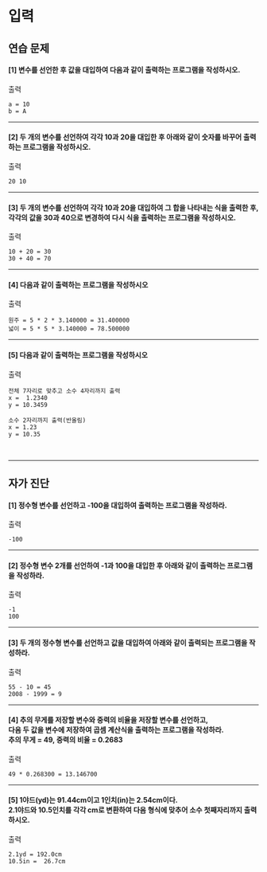 # 입력

## 연습 문제

#### [1] 변수를 선언한 후 값을 대입하여 다음과 같이 출력하는 프로그램을 작성하시오.

출력
```
a = 10
b = A
```
---
#### [2] 두 개의 변수를 선언하여 각각 10과 20을 대입한 후 아래와 같이 숫자를 바꾸어 출력하는 프로그램을 작성하시오.

출력
```
20 10
```
---
#### [3] 두 개의 변수를 선언하여 각각 10과 20을 대입하여 그 합을 나타내는 식을 출력한 후,<br>각각의 값을 30과 40으로 변경하여 다시 식을 출력하는 프로그램을 작성하시오. 

출력
```
10 + 20 = 30
30 + 40 = 70
```
---
#### [4] 다음과 같이 출력하는 프로그램을 작성하시오

출력
```
원주 = 5 * 2 * 3.140000 = 31.400000
넓이 = 5 * 5 * 3.140000 = 78.500000
```
---
#### [5] 다음과 같이 출력하는 프로그램을 작성하시오

출력
```
전체 7자리로 맞추고 소수 4자리까지 출력
x =  1.2340
y = 10.3459

소수 2자리까지 출력(반올림)
x = 1.23
y = 10.35
```

<br>

---
## 자가 진단

#### [1] 정수형 변수를 선언하고 -100을 대입하여 출력하는 프로그램을 작성하라.

출력
```
-100
```
---
#### [2] 정수형 변수 2개를 선언하여 -1과 100을 대입한 후 아래와 같이 출력하는 프로그램을 작성하라.

출력
```
-1
100
```
---
#### [3] 두 개의 정수형 변수를 선언하고 값을 대입하여 아래와 같이 출력되는 프로그램을 작성하라.

출력
```
55 - 10 = 45
2008 - 1999 = 9
```
---
#### [4] 추의 무게를 저장할 변수와 중력의 비율을 저장할 변수를 선언하고,<br>다음 두 값을 변수에 저장하여 곱셈 계산식을 출력하는 프로그램을 작성하라.<br>추의 무게 = 49, 중력의 비율 = 0.2683

출력
```
49 * 0.268300 = 13.146700
```
---
#### [5] 1야드(yd)는 91.44cm이고 1인치(in)는 2.54cm이다.<br>2.1야드와 10.5인치를 각각 cm로 변환하여 다음 형식에 맞추어 소수 첫째자리까지 출력하시오.

출력
```
2.1yd = 192.0cm
10.5in =  26.7cm
```